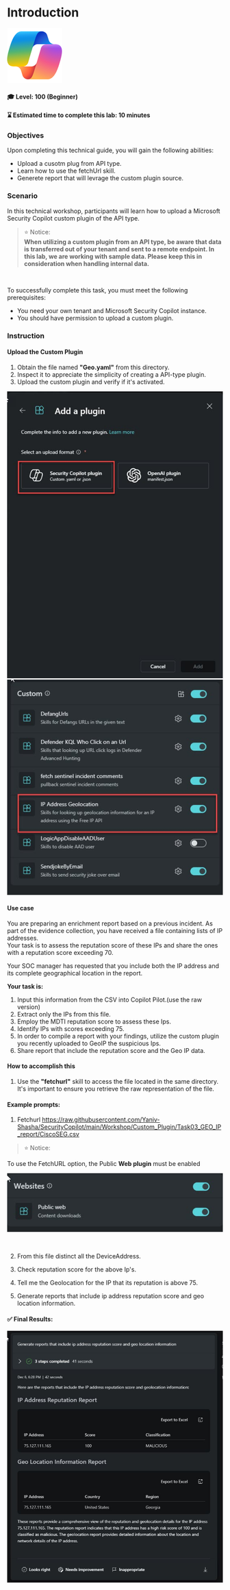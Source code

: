 # Introduction 
![Security CoPilot Logo](https://github.com/Azure/Copilot-For-Security/blob/main/Images/ic_fluent_copilot_64_64%402x.png)
#### 🎓 Level: 100 (Beginner)
#### ⌛ Estimated time to complete this lab: 10 minutes

### Objectives

Upon completing this technical guide, you will gain the following abilities:<br>

* Upload a cusotm plug from API type.<br>
* Learn how to use the fetchUrl skill.<br>
* Generete report that will levrage the custom plugin source.<br>



### Scenario
In this technical workshop, participants will learn how to upload a Microsoft Security Copilot custom plugin of the API type.<br> 

> ⭐ Notice: <br>
**When utilizing a custom plugin from an API type, be aware that data is transferred out of your tenant and sent to a remote endpoint. In this lab, we are working with sample data. Please keep this in consideration when handling internal data.**
<br>

To successfully complete this task, you must meet the following prerequisites:<br>

* You need your own tenant and Microsoft Security Copilot instance.<br>
* You should have permission to upload a custom plugin.<br>



###  Instruction
    

#### Upload the Custom Plugin 


1. Obtain the file named **"Geo.yaml"** from this directory.<br>
2. Inspect it to appreciate the simplicity of creating a API-type plugin.<br>
3. Upload the custom plugin and verify if it's activated.<br>

<img src="https://github.com/Yaniv-Shasha/SecurityCopilot/blob/5cd2b8bb01eb8e3762371631aef03dd55697aded/Workshop/Custom_Plugin/Task03_GEO_IP_report/images/upload_plugin.jpg"/>


<img src="./images/plugin_turn_on.jpg"/>


####  Use case

You are preparing an enrichment report based on a previous incident. As part of the evidence collection, you have received a file containing lists of IP addresses.<br> 
Your task is to assess the reputation score of these IPs and share the ones with a reputation score exceeding 70.<br> 

Your SOC manager has requested that you include both the IP address and its complete geographical location in the report.<br> 



**Your task is:**<br>

1. Input this information from the CSV into Copilot Pilot.(use the raw version)
2. Extract only the IPs from this file.
3. Employ the MDTI reputation score to assess these Ips.
4. Identify IPs with scores exceeding 75.
5. In order to compile a report with your findings, utilize the custom plugin you recently uploaded to GeoIP the suspicious Ips.
6. Share report that include the reputation score and the Geo IP data.


####  How to accomplish this

1. Use the **"fetchurl"** skill to access the file located in the same directory. It's important to ensure you retrieve the raw representation of the file.<br> 

####   Example prompts:

1. Fetchurl https://raw.githubusercontent.com/Yaniv-Shasha/SecurityCopilot/main/Workshop/Custom_Plugin/Task03_GEO_IP_report/CiscoSEG.csv<br> 

> ⭐ Notice: <br>

To use the FetchURL option, the Public **Web plugin** must be enabled

<img src="./images/public_web.jpg"/><br>

<br> 

2. From this file distinct all the DeviceAddress.<br> 

3. Check reputation score for the above Ip's.<br> 

4. Tell me the Geolocation for the IP that its reputation is above 75.<br> 

5. Generate reports that include ip address reputation score and geo location information.<br> 


####  ✅  Final Results:


<img src="./images/final_results.jpg"/>




